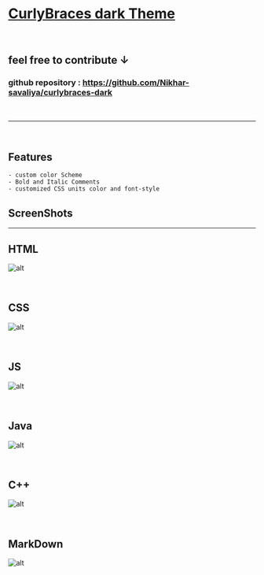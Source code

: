 # [CurlyBraces dark Theme](https://github.com/Nikhar-savaliya/curlybraces-dark) 
<br>

## feel free to contribute **↓**
### **github repository :**  https://github.com/Nikhar-savaliya/curlybraces-dark
<br>
<hr>
<br>

## **Features**
    - custom color Scheme
    - Bold and Italic Comments
    - customized CSS units color and font-style

## ScreenShots
<hr>

## HTML
![alt](img/code-html.png)

<br>

## CSS
![alt](img/code-css.png)

<br>

## JS
![alt](img/code-Javascript.png)

<br>

## Java
![alt](img/code-Java.png)

<br>

## C++
![alt](img/code-c++.png)

<br>

## MarkDown
![alt](img/code-markdown.png)

<br>



